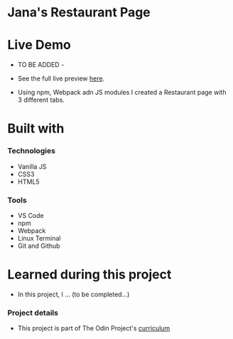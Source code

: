 <h1> Jana's Restaurant Page </h1>

# Live Demo 
- TO BE ADDED - 

- See the full live preview [here]().
- Using npm, Webpack adn JS modules I created a Restaurant page with 3 different tabs.</br> 

<h1> Built with </h1>

<h3> Technologies </h3>

- Vanilla JS
- CSS3
- HTML5

<h3> Tools </h3>

- VS Code 
- npm
- Webpack
- Linux Terminal
- Git and Github

<h1>Learned during this project</h1>

- In this project, I ... (to be completed...) </br>

<h3> Project details </h3>

- This project is part of The Odin Project's [curriculum](https://www.theodinproject.com/lessons/node-path-javascript-restaurant-page) 


